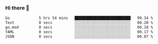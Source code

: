 ### Hi there 👋

<!--
**yeya24/yeya24** is a ✨ _special_ ✨ repository because its `README.md` (this file) appears on your GitHub profile.

Here are some ideas to get you started:

- 🔭 I’m currently working on ...
- 🌱 I’m currently learning ...
- 👯 I’m looking to collaborate on ...
- 🤔 I’m looking for help with ...
- 💬 Ask me about ...
- 📫 How to reach me: ...
- 😄 Pronouns: ...
- ⚡ Fun fact: ...
-->

<!--START_SECTION:waka-->

```txt
Go             5 hrs 54 mins   █████████████████████████   99.34 %
Text           0 secs          ░░░░░░░░░░░░░░░░░░░░░░░░░   00.20 %
go.mod         0 secs          ░░░░░░░░░░░░░░░░░░░░░░░░░   00.18 %
YAML           0 secs          ░░░░░░░░░░░░░░░░░░░░░░░░░   00.17 %
JSON           0 secs          ░░░░░░░░░░░░░░░░░░░░░░░░░   00.07 %
```

<!--END_SECTION:waka-->
